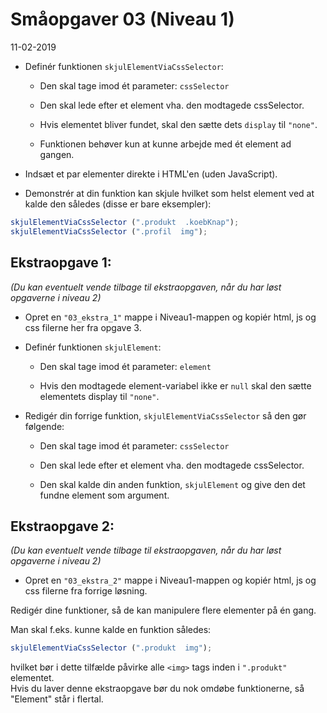# Småopgaver 03 (Niveau 1)

11-02-2019

* Definér funktionen `skjulElementViaCssSelector`:

	* Den skal tage imod ét parameter: `cssSelector`

	* Den skal lede efter et element vha. den modtagede cssSelector.

	* Hvis elementet bliver fundet, skal den sætte dets `display` til `"none"`.

	* Funktionen behøver kun at kunne arbejde med ét element ad gangen.

* Indsæt et par elementer direkte i HTML'en (uden JavaScript).

* Demonstrér at din funktion kan skjule hvilket som helst element ved at kalde den således (disse er bare eksempler):


```javascript
skjulElementViaCssSelector (".produkt  .koebKnap");
skjulElementViaCssSelector (".profil  img"); 
```

## Ekstraopgave 1:

*(Du kan eventuelt vende tilbage til ekstraopgaven, når du har løst opgaverne i niveau 2)*

* Opret en `"03_ekstra_1"` mappe i Niveau1-mappen og kopiér html, js og css filerne her fra opgave 3.

* Definér funktionen `skjulElement`:

	* Den skal tage imod ét parameter: `element`

	* Hvis den modtagede element-variabel ikke er `null` skal den sætte elementets display til `"none"`.

* Redigér din forrige funktion, `skjulElementViaCssSelector` så den gør følgende:

	* Den skal tage imod ét parameter: `cssSelector`

	* Den skal lede efter et element vha. den modtagede cssSelector.

	* Den skal kalde din anden funktion, `skjulElement` og give den det fundne element som argument.


## Ekstraopgave 2:

*(Du kan eventuelt vende tilbage til ekstraopgaven, når du har løst opgaverne i niveau 2)*

* Opret en `"03_ekstra_2"` mappe i Niveau1-mappen og kopiér html, js og css filerne fra forrige løsning.

Redigér dine funktioner, så de kan manipulere flere elementer på én gang.

Man skal f.eks. kunne kalde en funktion således:

```javascript
skjulElementViaCssSelector (".produkt  img");
```

hvilket bør i dette tilfælde påvirke alle `<img>` tags inden i `".produkt"` elementet.<br>
Hvis du laver denne ekstraopgave bør du nok omdøbe funktionerne, så "Element" står i flertal.